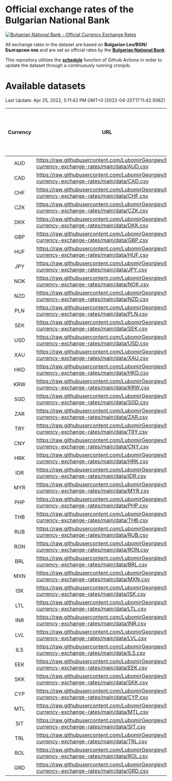 # Official exchange rates of the Bulgarian National Bank

[![Bulgarian National Bank - Official Currency Exchange Rates](https://github.com/LubomirGeorgiev/bnb-currency-exchange-rates/actions/workflows/update-rates.yml/badge.svg?branch=main)](https://github.com/LubomirGeorgiev/bnb-currency-exchange-rates/actions/workflows/update-rates.yml)

All exchange rates in the dataset are based on **Bulgarian Lev/BGN/Български лев** and are set as official rates by the [**Bulgarian National Bank**](https://www.bnb.bg/Statistics/StExternalSector/StExchangeRates/StERForeignCurrencies/index.htm?toLang=_EN).

This repository utilizes the [**schedule**](https://docs.github.com/en/actions/reference/events-that-trigger-workflows) function of Github Actions in order to update the dataset through a continuously running cronjob.

# Available datasets

<!-- START LINKS (DO NOT EVER FU*ING DELETE THIS COMMENT FOR THE LOVE OF YOUR LIFE!!! IF YOU ARE CURIOS HOW IT WORKS, YOU CAN HAVE A LOOK AT ./src/updateReadme.ts) -->

Last Update: Apr 25, 2022, 5:11:42 PM GMT+0 (2022-04-25T17:11:42.508Z)

| Currency | URL                                                                                             | Number of records | Number of missing days that were filled in |
| :------: | ----------------------------------------------------------------------------------------------- | :---------------: | :----------------------------------------: |
|   AUD    | https://raw.githubusercontent.com/LubomirGeorgiev/bnb-currency-exchange-rates/main/data/AUD.csv |       8235        |                    2543                    |
|   CAD    | https://raw.githubusercontent.com/LubomirGeorgiev/bnb-currency-exchange-rates/main/data/CAD.csv |       8235        |                    2543                    |
|   CHF    | https://raw.githubusercontent.com/LubomirGeorgiev/bnb-currency-exchange-rates/main/data/CHF.csv |       8235        |                    2543                    |
|   CZK    | https://raw.githubusercontent.com/LubomirGeorgiev/bnb-currency-exchange-rates/main/data/CZK.csv |       8235        |                    2543                    |
|   DKK    | https://raw.githubusercontent.com/LubomirGeorgiev/bnb-currency-exchange-rates/main/data/DKK.csv |       8235        |                    2543                    |
|   GBP    | https://raw.githubusercontent.com/LubomirGeorgiev/bnb-currency-exchange-rates/main/data/GBP.csv |       8235        |                    2543                    |
|   HUF    | https://raw.githubusercontent.com/LubomirGeorgiev/bnb-currency-exchange-rates/main/data/HUF.csv |       8235        |                    2543                    |
|   JPY    | https://raw.githubusercontent.com/LubomirGeorgiev/bnb-currency-exchange-rates/main/data/JPY.csv |       8235        |                    2543                    |
|   NOK    | https://raw.githubusercontent.com/LubomirGeorgiev/bnb-currency-exchange-rates/main/data/NOK.csv |       8235        |                    2543                    |
|   NZD    | https://raw.githubusercontent.com/LubomirGeorgiev/bnb-currency-exchange-rates/main/data/NZD.csv |       8235        |                    2543                    |
|   PLN    | https://raw.githubusercontent.com/LubomirGeorgiev/bnb-currency-exchange-rates/main/data/PLN.csv |       8235        |                    2543                    |
|   SEK    | https://raw.githubusercontent.com/LubomirGeorgiev/bnb-currency-exchange-rates/main/data/SEK.csv |       8235        |                    2543                    |
|   USD    | https://raw.githubusercontent.com/LubomirGeorgiev/bnb-currency-exchange-rates/main/data/USD.csv |       8235        |                    2543                    |
|   XAU    | https://raw.githubusercontent.com/LubomirGeorgiev/bnb-currency-exchange-rates/main/data/XAU.csv |       8235        |                    2545                    |
|   HKD    | https://raw.githubusercontent.com/LubomirGeorgiev/bnb-currency-exchange-rates/main/data/HKD.csv |       7933        |                    2452                    |
|   KRW    | https://raw.githubusercontent.com/LubomirGeorgiev/bnb-currency-exchange-rates/main/data/KRW.csv |       7933        |                    2452                    |
|   SGD    | https://raw.githubusercontent.com/LubomirGeorgiev/bnb-currency-exchange-rates/main/data/SGD.csv |       7933        |                    2452                    |
|   ZAR    | https://raw.githubusercontent.com/LubomirGeorgiev/bnb-currency-exchange-rates/main/data/ZAR.csv |       7933        |                    2452                    |
|   TRY    | https://raw.githubusercontent.com/LubomirGeorgiev/bnb-currency-exchange-rates/main/data/TRY.csv |       6416        |                    1983                    |
|   CNY    | https://raw.githubusercontent.com/LubomirGeorgiev/bnb-currency-exchange-rates/main/data/CNY.csv |       6296        |                    1947                    |
|   HRK    | https://raw.githubusercontent.com/LubomirGeorgiev/bnb-currency-exchange-rates/main/data/HRK.csv |       6296        |                    1947                    |
|   IDR    | https://raw.githubusercontent.com/LubomirGeorgiev/bnb-currency-exchange-rates/main/data/IDR.csv |       6296        |                    1947                    |
|   MYR    | https://raw.githubusercontent.com/LubomirGeorgiev/bnb-currency-exchange-rates/main/data/MYR.csv |       6296        |                    1947                    |
|   PHP    | https://raw.githubusercontent.com/LubomirGeorgiev/bnb-currency-exchange-rates/main/data/PHP.csv |       6296        |                    1947                    |
|   THB    | https://raw.githubusercontent.com/LubomirGeorgiev/bnb-currency-exchange-rates/main/data/THB.csv |       6296        |                    1947                    |
|   RUB    | https://raw.githubusercontent.com/LubomirGeorgiev/bnb-currency-exchange-rates/main/data/RUB.csv |       6245        |                    1932                    |
|   RON    | https://raw.githubusercontent.com/LubomirGeorgiev/bnb-currency-exchange-rates/main/data/RON.csv |       6237        |                    1929                    |
|   BRL    | https://raw.githubusercontent.com/LubomirGeorgiev/bnb-currency-exchange-rates/main/data/BRL.csv |       5326        |                    1650                    |
|   MXN    | https://raw.githubusercontent.com/LubomirGeorgiev/bnb-currency-exchange-rates/main/data/MXN.csv |       5326        |                    1650                    |
|   ISK    | https://raw.githubusercontent.com/LubomirGeorgiev/bnb-currency-exchange-rates/main/data/ISK.csv |       5233        |                    1619                    |
|   LTL    | https://raw.githubusercontent.com/LubomirGeorgiev/bnb-currency-exchange-rates/main/data/LTL.csv |       5150        |                    1579                    |
|   INR    | https://raw.githubusercontent.com/LubomirGeorgiev/bnb-currency-exchange-rates/main/data/INR.csv |       4959        |                    1536                    |
|   LVL    | https://raw.githubusercontent.com/LubomirGeorgiev/bnb-currency-exchange-rates/main/data/LVL.csv |       4785        |                    1465                    |
|   ILS    | https://raw.githubusercontent.com/LubomirGeorgiev/bnb-currency-exchange-rates/main/data/ILS.csv |       4237        |                    1319                    |
|   EEK    | https://raw.githubusercontent.com/LubomirGeorgiev/bnb-currency-exchange-rates/main/data/EEK.csv |       3995        |                    1221                    |
|   SKK    | https://raw.githubusercontent.com/LubomirGeorgiev/bnb-currency-exchange-rates/main/data/SKK.csv |       2969        |                    911                     |
|   CYP    | https://raw.githubusercontent.com/LubomirGeorgiev/bnb-currency-exchange-rates/main/data/CYP.csv |       2905        |                    889                     |
|   MTL    | https://raw.githubusercontent.com/LubomirGeorgiev/bnb-currency-exchange-rates/main/data/MTL.csv |       2603        |                    798                     |
|   SIT    | https://raw.githubusercontent.com/LubomirGeorgiev/bnb-currency-exchange-rates/main/data/SIT.csv |       2543        |                    779                     |
|   TRL    | https://raw.githubusercontent.com/LubomirGeorgiev/bnb-currency-exchange-rates/main/data/TRL.csv |       1817        |                    558                     |
|   ROL    | https://raw.githubusercontent.com/LubomirGeorgiev/bnb-currency-exchange-rates/main/data/ROL.csv |       1696        |                    523                     |
|   GRD    | https://raw.githubusercontent.com/LubomirGeorgiev/bnb-currency-exchange-rates/main/data/GRD.csv |        361        |                    109                     |

<!-- END LINKS (DO NOT EVER FU*ING DELETE THIS COMMENT FOR THE LOVE OF YOUR LIFE!!! IF YOU ARE CURIOS HOW IT WORKS, YOU CAN HAVE A LOOK AT ./src/updateReadme.ts) -->
